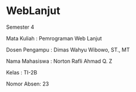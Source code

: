 # WebLanjut
Semester 4

Mata Kuliah : Pemrograman Web Lanjut

Dosen Pengampu : Dimas Wahyu Wibowo, ST., MT

Nama Mahasiswa : Norton Rafli Ahmad Q. Z

Kelas : TI-2B

Nomor Absen: 23
